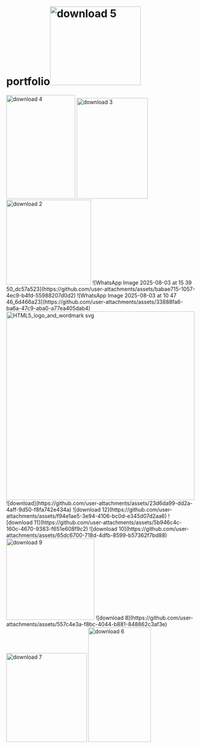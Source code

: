 # portfolio<img width="241" height="209" alt="download 5" src="https://github.com/user-attachments/assets/669a7467-aa6f-40b1-8b83-f56c5ccd6f32" />
<img width="183" height="275" alt="download 4" src="https://github.com/user-attachments/assets/28165aea-d065-4db5-812e-dda1f5bc571f" />
<img width="189" height="267" alt="download 3" src="https://github.com/user-attachments/assets/b48b75de-946e-43ec-a96d-7027c5fb2d10" />
<img width="225" height="225" alt="download 2" src="https://github.com/user-attachments/assets/26655657-24cd-42e7-9b17-61ec599938ba" />
![WhatsApp Image 2025-08-03 at 15 39 50_dc57a523](https://github.com/user-attachments/assets/babae715-1057-4ec9-b4fd-55988207d0d2)
![WhatsApp Image 2025-08-03 at 10 47 46_6d466a23](https://github.com/user-attachments/assets/33888fa6-ba6a-47c9-aba0-a77ea405dab4)
<img width="500" height="500" alt="HTML5_logo_and_wordmark svg" src="https://github.com/user-attachments/assets/c88a8e9d-36b4-4117-96aa-c22ff164be2c" />
![download](https://github.com/user-attachments/assets/23d6da99-dd2a-4aff-9d50-f8fa742e434a)
![download 12](https://github.com/user-attachments/assets/f94e1ae5-3e94-4106-bc0d-e345d07d2aa6)
![download 11](https://github.com/user-attachments/assets/5b946c4c-160c-4670-9383-f651e608f9c2)
![download 10](https://github.com/user-attachments/assets/65dc6700-718d-4dfb-8599-b57362f7bd88)
<img width="234" height="216" alt="download 9" src="https://github.com/user-attachments/assets/7dab84bd-92ee-4d29-b179-8f15c328a1ff" />
![download 8](https://github.com/user-attachments/assets/557c4e3a-f8bc-4044-b881-848862c3af3e)
<img width="214" height="236" alt="download 7" src="https://github.com/user-attachments/assets/5686d5c7-9022-4370-b533-0d87231c8451" />
<img width="166" height="304" alt="download 6" src="https://github.com/user-attachments/assets/a23dba26-aa54-41f6-99cf-d7b0a08c2095" />
